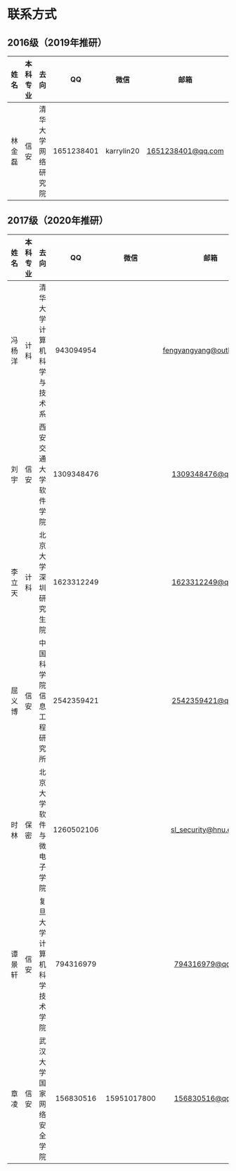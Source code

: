 # 联系方式

<!-- 请按照姓名拼音排序 -->


## 2016级（2019年推研）

| 姓名 | 本科专业|去向 |  QQ  | 微信 | 邮箱 | 网站 |
| :--: | :-----:|:------: | :--: | :--: | :--: | :--: |
|林金磊|信安|清华大学网络研究院|1651238401|karrylin20|1651238401@qq.com|www.linjinlei.cn|


## 2017级（2020年推研）

| 姓名 | 本科专业|去向 |  QQ  | 微信 | 邮箱 | 网站 |
| :--: | :-----:|:------: | :--: | :--: | :--: | :--: |
|冯杨洋|计科|清华大学计算机科学与技术系|943094954|      |fengyangyang@outlook.com|      |
|刘宇|信安|西安交通大学软件学院|1309348476|      |1309348476@qq.com|      |
|李立天|计科|北京大学深圳研究生院|1623312249|      |1623312249@qq.com|      |
|屈义博|信安|中国科学院信息工程研究所|2542359421|      |2542359421@qq.com|      |
|时林|保密|北京大学软件与微电子学院|1260502106|      |sl_security@hnu.edu.cn|      |
|谭景轩|信安|复旦大学计算机科学技术学院|794316979|      |794316979@qq.com|      |
|章凌|信安|武汉大学国家网络安全学院|156830516|15951017800|156830516@qq.com|      |
